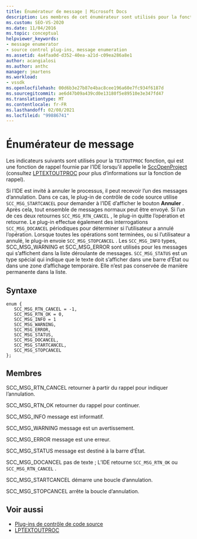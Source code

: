 ```yaml
---
title: Énumérateur de message | Microsoft Docs
description: Les membres de cet énumérateur sont utilisés pour la fonction TEXTOUTPROC, qui est une fonction de rappel fournie par l’IDE lorsqu’il appelle la SccOpenProject.
ms.custom: SEO-VS-2020
ms.date: 11/04/2016
ms.topic: conceptual
helpviewer_keywords:
- message enumerator
- source control plug-ins, message enumeration
ms.assetid: 4a4faa0d-d352-40ea-a21d-c09ea286a8e1
author: acangialosi
ms.author: anthc
manager: jmartens
ms.workload:
- vssdk
ms.openlocfilehash: 00d6b3e27b87e4bac8cee196a60e7fc934f6187d
ms.sourcegitcommit: ae6d47b09a439cd0e13180f5e89510e3e347fd47
ms.translationtype: MT
ms.contentlocale: fr-FR
ms.lasthandoff: 02/08/2021
ms.locfileid: "99886741"
---
```

# <a name="message-enumerator"></a>Énumérateur de message
Les indicateurs suivants sont utilisés pour la `TEXTOUTPROC` fonction, qui est une fonction de rappel fournie par l’IDE lorsqu’il appelle le [SccOpenProject](../extensibility/sccopenproject-function.md) (consultez [LPTEXTOUTPROC](../extensibility/lptextoutproc.md) pour plus d’informations sur la fonction de rappel).

 Si l’IDE est invité à annuler le processus, il peut recevoir l’un des messages d’annulation. Dans ce cas, le plug-in de contrôle de code source utilise `SCC_MSG_STARTCANCEL` pour demander à l’IDE d’afficher le bouton **Annuler** . Après cela, tout ensemble de messages normaux peut être envoyé. Si l’un de ces deux retournes `SCC_MSG_RTN_CANCEL` , le plug-in quitte l’opération et retourne. Le plug-in effectue également des interrogations `SCC_MSG_DOCANCEL` périodiques pour déterminer si l’utilisateur a annulé l’opération. Lorsque toutes les opérations sont terminées, ou si l’utilisateur a annulé, le plug-in envoie `SCC_MSG_STOPCANCEL` . Les `SCC_MSG_INFO` types, SCC_MSG_WARNING et SCC_MSG_ERROR sont utilisés pour les messages qui s’affichent dans la liste déroulante de messages. `SCC_MSG_STATUS` est un type spécial qui indique que le texte doit s’afficher dans une barre d’État ou dans une zone d’affichage temporaire. Elle n’est pas conservée de manière permanente dans la liste.

## <a name="syntax"></a>Syntaxe

```
enum { 
   SCC_MSG_RTN_CANCEL = -1, 
   SCC_MSG_RTN_OK = 0, 
   SCC_MSG_INFO = 1 
   SCC_MSG_WARNING, 
   SCC_MSG_ERROR, 
   SCC_MSG_STATUS, 
   SCC_MSG_DOCANCEL, 
   SCC_MSG_STARTCANCEL, 
   SCC_MSG_STOPCANCEL 
};
```

## <a name="members"></a>Membres
 SCC_MSG_RTN_CANCEL retourner à partir du rappel pour indiquer l’annulation.

 SCC_MSG_RTN_OK retourner du rappel pour continuer.

 SCC_MSG_INFO message est informatif.

 SCC_MSG_WARNING message est un avertissement.

 SCC_MSG_ERROR message est une erreur.

 SCC_MSG_STATUS message est destiné à la barre d’État.

 SCC_MSG_DOCANCEL pas de texte ; L’IDE retourne `SCC_MSG_RTN_OK` ou `SCC_MSG_RTN_CANCEL` .

 SCC_MSG_STARTCANCEL démarre une boucle d’annulation.

 SCC_MSG_STOPCANCEL arrête la boucle d’annulation.

## <a name="see-also"></a>Voir aussi
- [Plug-ins de contrôle de code source](../extensibility/source-control-plug-ins.md)
- [LPTEXTOUTPROC](../extensibility/lptextoutproc.md)
